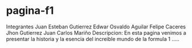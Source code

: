 # pagina-f1
Integrantes 
Juan Esteban Gutierrez
Edwar Osvaldo Aguilar
Felipe Caceres
Jhon Gutierrez 
Juan Carlos Mariño
Descripcion: 
En esta pagina venimos a presentar la historia y la esencia del increible mundo de la formula 1
.....